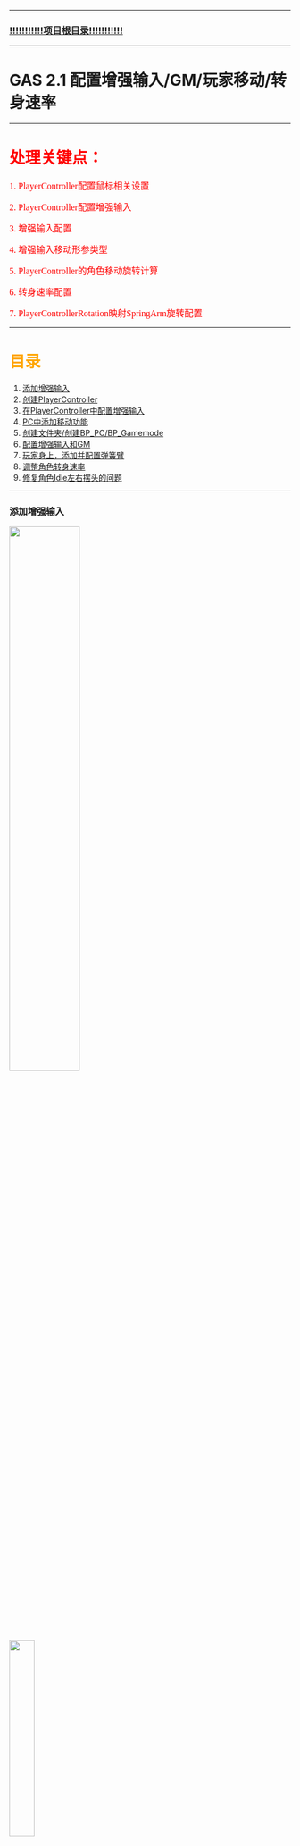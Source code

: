 ___________________________________________________________________________________________
### [!!!!!!!!!!!项目根目录!!!!!!!!!!!](./!!!!!!!!!!!项目目录!!!!!!!!!!!.md)
___________________________________________________________________________________________

# GAS 2.1 配置增强输入/GM/玩家移动/转身速率

___________________________________________________________________________________________

# <font color=red>处理关键点：</font>

<font face="黑体" color=red size=3>1. PlayerController配置鼠标相关设置</font>

<font face="黑体" color=red size=3>2. PlayerController配置增强输入</font>

<font face="黑体" color=red size=3>3. 增强输入配置</font>

<font face="黑体" color=red size=3>4. 增强输入移动形参类型</font>

<font face="黑体" color=red size=3>5. PlayerController的角色移动旋转计算</font>

<font face="黑体" color=red size=3>6. 转身速率配置</font>

<font face="黑体" color=red size=3>7. PlayerControllerRotation映射SpringArm旋转配置</font>

___________________________________________________________________________________________

# <font color=orange> 目录 </font>

1. [添加增强输入](#添加增强输入)
2. [创建PlayerController](#创建playercontroller)
3. [在PlayerController中配置增强输入](#在playercontroller中配置增强输入)
4. [PC中添加移动功能](#pc中添加移动功能)
5. [创建文件夹/创建BP_PC/BP_Gamemode](#创建文件夹创建bp_pcbp_gamemode)
6. [配置增强输入和GM](#配置增强输入和gm)
7. [玩家身上，添加并配置弹簧臂](#玩家身上添加并配置弹簧臂)
8. [调整角色转身速率](#调整角色转身速率)
9. [修复角色Idle左右摆头的问题](#修复角色idle左右摆头的问题)

___________________________________________________________________________________________

### 添加增强输入

<img src=".\\配图\\GAS-2.1\\1.png" width="50%" >

&emsp;

<img src=".\\配图\\GAS-2.1\\2.png" width="30%" >

&emsp;

<img src=".\\配图\\GAS-2.1\\3.png" width="30%" >

&emsp;

<img src=".\\配图\\GAS-2.1\\4.png" width="100%">

&emsp;

<img src=".\\配图\\GAS-2.1\\5.png" width="100%">

___________________________________________________________________________________________
### 创建PlayerController

<img src=".\\配图\\GAS-2.1\\6.png" width="60%">

___________________________________________________________________________________________
### 在<font color=yellow>AAuraPlayerController</font>中配置增强输入

&emsp;

+ 头文件
```CPP
UCLASS()
class AURA_API AAuraPlayerController : public APlayerController
{
	GENERATED_BODY()
	
public:
	
	AAuraPlayerController();

protected:

	virtual void BeginPlay() override;
	
private:

	UPROPERTY(EditAnywhere,Category="Input")
	TObjectPtr<UInputMappingContext> AuraContext;

	UPROPERTY(EditAnywhere,Category="Input")
	TObjectPtr<UInputAction> MoveAction;
};
```

&emsp;

+ 源文件
```CPP
void AAuraPlayerController::BeginPlay()
{
	Super::BeginPlay();
	
	checkf(AuraContext,TEXT("AuraContext is nullptr!!! in:	AuraPlayerController!!!"))
	const TObjectPtr<UEnhancedInputLocalPlayerSubsystem> Subsystem =  ULocalPlayer::GetSubsystem<UEnhancedInputLocalPlayerSubsystem>(GetLocalPlayer());
	
	//这里修改的原因是服务器并没有这个Subsystem
	//checkf(Subsystem,TEXT("Subsystem is nullptr!!! in:	AuraPlayerController!!!"))
    
    //改用if判断
	if (Subsystem)
	{
		Subsystem->AddMappingContext(AuraContext,0);
	}
	
	//显示鼠标
	SetShowMouseCursor(true);
	//使用默认的鼠标样式(可以自定义鼠标样式)
	DefaultMouseCursor = EMouseCursor::Default;
	
	//创建一个 输入模式配置 文件
	FInputModeGameAndUI InputModeData;
	//鼠标不要锁定在屏幕正中间
	InputModeData.SetLockMouseToViewportBehavior(EMouseLockMode::DoNotLock);
	//在捕获过程中设置隐藏光标(false)
	InputModeData.SetHideCursorDuringCapture(false);
	//应用
	SetInputMode(InputModeData);
}
```

___________________________________________________________________________________________
### <font color=yellow>AAuraPlayerController</font>中添加移动功能

&emsp;

+ 头文件
```CPP
private:
	
	void Move(const FInputActionValue& InputActionValue);

protected:

	virtual void SetupInputComponent() override;
	
```

&emsp;

+ 源文件
```CPP
void AAuraPlayerController::SetupInputComponent()
{
	Super::SetupInputComponent();
	//断言类型检查
	const TObjectPtr<UEnhancedInputComponent> EnhancedInputComponent = CastChecked<UEnhancedInputComponent>(InputComponent);
	AuraInputComponent->BindAction(MoveAction,ETriggerEvent::Triggered,this,&AAuraPlayerController::Move);
}
```



```CPP
void AAuraPlayerController::Move(const FInputActionValue& InputActionValue)
{
	const FVector2D InputAxisVector2D = InputActionValue.Get<FVector2D>();
	const FRotator YawRotator = FRotator(0.0f, GetControlRotation().Yaw, 0.0f);

	const FVector ForwardDir = FRotationMatrix(YawRotator).GetUnitAxis(EAxis::Y);
	const FVector RightDir = FRotationMatrix(YawRotator).GetUnitAxis(EAxis::X);
	if (const TObjectPtr<APawn> ControlPawn = GetPawn())
	{
		ControlPawn->AddMovementInput(ForwardDir, InputAxisVector2D.Y);
		ControlPawn->AddMovementInput(RightDir, InputAxisVector2D.X);
	}
}
```
<font face="黑体" color=red size=5>这里有一个问题,上面 `AddMovementInput` 时XY填反了</font>

___________________________________________________________________________________________
### 创建文件夹/创建BP_PC/BP_Gamemode

<img src=".\\配图\\GAS-2.1\\7.png" width="60%">

<img src=".\\配图\\GAS-2.1\\8.png" width="60%">

___________________________________________________________________________________________
### 配置增强输入和GM

+  配置增强输入

因为断言的存在，不配置会崩溃

<img src=".\\配图\\GAS-2.1\\9.png" width="60%">

+ 配置GM

<img src=".\\配图\\GAS-2.1\\10.png" width="60%">


___________________________________________________________________________________________
### 玩家<font color=yellow>AAuraCharacter</font>身上，添加并配置弹簧臂

+ 添加

&emsp;

+ 头文件
```cpp

private:

	UPROPERTY(EditAnywhere,Category="Camera")
	TObjectPtr<USpringArmComponent> SpringArm;
	UPROPERTY(EditAnywhere,Category="Camera")
	TObjectPtr<UCameraComponent> Camera;
```

&emsp;

+ 源文件
```cpp
AAuraCharacter::AAuraCharacter()
{
	SpringArm = CreateDefaultSubobject<USpringArmComponent>("SpringArm");
	SpringArm->SetupAttachment(RootComponent);
	Camera = CreateDefaultSubobject<UCameraComponent>("Camera");
	Camera->SetupAttachment(SpringArm);
}
```

&emsp;

+ 旋转

<img src=".\\配图\\GAS-2.1\\11.png" width="60%">


&emsp;

#### 使用PC旋转并取消继承

<img src=".\\配图\\GAS-2.1\\12.png" width="60%">

&emsp;

### 调整角色转身速率

<img src=".\\配图\\GAS-2.1\\13.png" width="60%">

&emsp;

___________________________________________________________________________________________
<font face="黑体" color=red size=5>Bug：现在有一个角色一旦停下来，立刻进入Idle左右摆头的问题</font>

<img src=".\\配图\\GAS-2.1\\14.gif" width="100%">

### 修复角色Idle左右摆头的问题

+  添加Idle动画

<img src=".\\配图\\GAS-2.1\\15.png" width="60%">

&emsp;

+  添加过度条件

<img src=".\\配图\\GAS-2.1\\16.png" width="60%">

&emsp;

+  设置过度条件

这样会稍微缓和转头的速率，毕竟加了个判定

<img src=".\\配图\\GAS-2.1\\17.png" width="60%">

___________________________________________________________________________________________

[返回目录](#font-colororange-目录-font)
___________________________________________________________________________________________